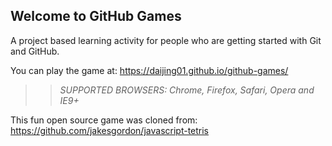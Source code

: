 ## Welcome to GitHub Games

A project based learning activity for people who are getting started with Git and GitHub.

You can play the game at: https://daijing01.github.io/github-games/

>> _*SUPPORTED BROWSERS*: Chrome, Firefox, Safari, Opera and IE9+_

This fun open source game was cloned from: https://github.com/jakesgordon/javascript-tetris
